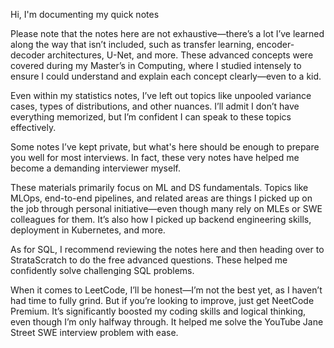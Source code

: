 Hi, I'm documenting my quick notes

Please note that the notes here are not exhaustive—there’s a lot I’ve learned along the way that isn’t included, such as transfer learning, encoder-decoder architectures, U-Net, and more. These advanced concepts were covered during my Master’s in Computing, where I studied intensely to ensure I could understand and explain each concept clearly—even to a kid.

Even within my statistics notes, I’ve left out topics like unpooled variance cases, types of distributions, and other nuances. I’ll admit I don’t have everything memorized, but I’m confident I can speak to these topics effectively.

Some notes I’ve kept private, but what's here should be enough to prepare you well for most interviews. In fact, these very notes have helped me become a demanding interviewer myself.

These materials primarily focus on ML and DS fundamentals. Topics like MLOps, end-to-end pipelines, and related areas are things I picked up on the job through personal initiative—even though many rely on MLEs or SWE colleagues for them. It’s also how I picked up backend engineering skills, deployment in Kubernetes, and more.

As for SQL, I recommend reviewing the notes here and then heading over to StrataScratch to do the free advanced questions. These helped me confidently solve challenging SQL problems.

When it comes to LeetCode, I’ll be honest—I’m not the best yet, as I haven’t had time to fully grind. But if you’re looking to improve, just get NeetCode Premium. It’s significantly boosted my coding skills and logical thinking, even though I’m only halfway through. It helped me solve the YouTube Jane Street SWE interview problem with ease.
